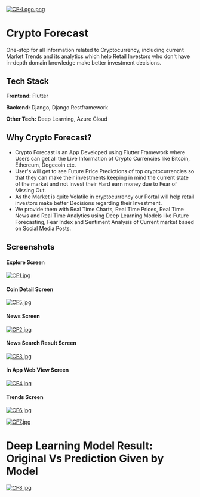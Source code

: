 
[![CF-Logo.png](https://i.postimg.cc/5ydZ1hQF/CF-Logo.png)](https://postimg.cc/k6sjvhcn)

# Crypto Forecast

One-stop for all information related to Cryptocurrency, including current Market Trends and its analytics which help Retail Investors who don't have in-depth domain knowledge make better investment decisions.


## Tech Stack

**Frontend:** Flutter

**Backend:** Django, Django Restframework

**Other Tech:** Deep Learning, Azure Cloud




## Why Crypto Forecast?

- Crypto Forecast is an App Developed using Flutter Framework  where Users can get all the Live Information of Crypto Currencies like Bitcoin, Ethereum, Dogecoin etc. 
- User's will get to see Future Price Predictions of top cryptocurrencies so that they can make their investments keeping in mind the current state of the market and not invest their Hard earn money due to Fear of Missing Out.
- As the Market is quite Volatile in cryptocurrency our Portal will help retail investors make better Decisions regarding their Investment.
- We provide them with Real Time Charts, Real Time Prices, Real Time News and Real Time Analytics using Deep Learning Models like Future Forecasting, Fear Index and Sentiment Analysis of Current market based on Social Media Posts.


## Screenshots

#### Explore Screen 
[![CF1.jpg](https://i.postimg.cc/rs4RRrpP/CF1.jpg)](https://postimg.cc/m1bg0hCY)

#### Coin Detail Screen 
[![CF5.jpg](https://i.postimg.cc/tg6KfRYH/CF5.jpg)](https://postimg.cc/679b4XrH)

#### News Screen 
[![CF2.jpg](https://i.postimg.cc/tCy4NfvT/CF2.jpg)](https://postimg.cc/HjZmpSgD)

#### News Search Result Screen
[![CF3.jpg](https://i.postimg.cc/x8PYZfpd/CF3.jpg)](https://postimg.cc/LghrYppd)

#### In App Web View Screen
[![CF4.jpg](https://i.postimg.cc/cCdGfq1G/CF4.jpg)](https://postimg.cc/PpV7kR8S)

#### Trends Screen
[![CF6.jpg](https://i.postimg.cc/Wbfx1qZv/CF6.jpg)](https://postimg.cc/Czkcv1JP)

[![CF7.jpg](https://i.postimg.cc/sxg0V3Dx/CF7.jpg)](https://postimg.cc/Fdwxp5SX)

# Deep Learning Model Result: Original Vs Prediction Given by Model

[![CF8.jpg](https://i.postimg.cc/J49KFNJG/CF8.jpg)](https://postimg.cc/bs9QD2mh)
